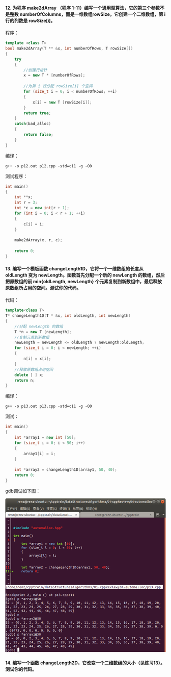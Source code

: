 #### 12. 为程序 make2dArray （程序 1-11）编写一个通用型算法，它的第三个参数不是整数 numberOfColumns，而是一维数组rowSize。它创建一个二维数组，第 i 行的列数是 rowSize[i]。

程序：

```c++
template <class T>
bool make2dArray(T ** &x, int numberOfRows, T rowSize[])
{
    try
    {
        //创建行指针
        x = new T * [numberOfRows];

        //为第 i 行分配 rowSize[i] 个空间
        for (size_t i = 0; i < numberOfRows; ++i)
        {
            x[i] = new T [rowSize[i]];
        }
        return true;
    }
    catch(bad_alloc)
    {
        return false;
    }
}
```

编译：

```
g++ -o p12.out p12.cpp -std=c11 -g -O0
```

测试程序：

```c++
int main()
{
    int **x;
    int r = 3;
    int *c = new int[r + 1];
    for (int i = 0; i < r + 1; ++i)
    {
        c[i] = i;
    }

    make2dArray(x, r, c);
    
    return 0;
}
```

#### 13. 编写一个模板函数 changeLength1D，它将一个一维数组的长度从 oldLength 变为 newLength。函数首先分配一个新的 newLength 的数组，然后把原数组的前 min{oldLength, newLength} 个元素复制到新数组中，最后释放原数组所占用的空间。测试你的代码。

代码：

```c++
template<class T>
T* changeLength1D(T * &x, int oldLength, int newLength)
{
    //分配 newLength 的数组
    T *n = new T [newLength];
    //复制元素到新数组
    newLength = newLength <= oldLength ? newLength:oldLength;
    for (size_t i = 0; i < newLength; ++i)
    {
        n[i] = x[i];
    }
    //释放原数组占用空间
    delete [ ] x;
    return n;
}
```

编译：

```
g++ -o p13.out p13.cpp -std=c11 -g -O0
```

测试：

```c++
int main()
{
    int *array1 = new int [50];
    for (size_t i = 0; i < 50; i++)
    {
        array1[i] = i;
    }
    
    int *array2 = changeLength1D(array1, 50, 40);
    return 0;
}
```

gdb调试如下图：

![](p13.png)

#### 14. 编写一个函数 changeLength2D，它改变一个二维数组的大小（见练习13）。测试你的代码。